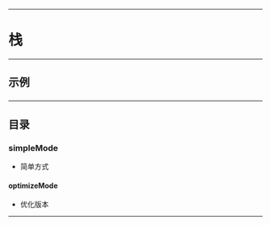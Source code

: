 ------
# 栈

------
## 示例
### 
#### 


------
## 目录
### simpleMode
- 简单方式
#### optimizeMode
- 优化版本


------
